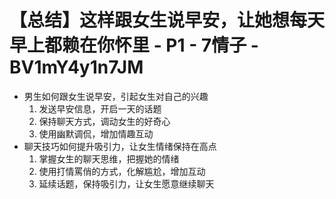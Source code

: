 # 【总结】这样跟女生说早安，让她想每天早上都赖在你怀里 - P1 - 7情子 - BV1mY4y1n7JM

-   男生如何跟女生说早安，引起女生对自己的兴趣
    1.  发送早安信息，开启一天的话题
    2.  保持聊天方式，调动女生的好奇心
    3.  使用幽默调侃，增加情趣互动
-   聊天技巧如何提升吸引力，让女生情绪保持在高点
    1.  掌握女生的聊天思维，把握她的情绪
    2.  使用打情罵俏的方式，化解尴尬，增加互动
    3.  延续话题，保持吸引力，让女生愿意继续聊天